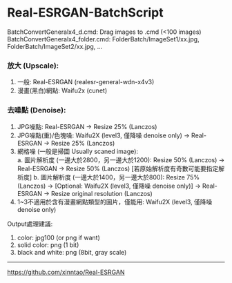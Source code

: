 # Real-ESRGAN-BatchScript
BatchConvertGeneralx4_d.cmd: Drag images to .cmd (<100 images)<br>
BatchConvertGeneralx4_folder.cmd: FolderBatch/ImageSet1/xx.jpg, FolderBatch/ImageSet2/xx.jpg, ...

### 放大 (Upscale):
1. 一般: Real-ESRGAN (realesr-general-wdn-x4v3)
2. 漫畫(黑白)網點: Waifu2x (cunet)

### 去噪點 (Denoise):
1. JPG噪點: Real-ESRGAN → Resize 25% (Lanczos)
2. JPG噪點(重)/色塊噪: Waifu2X (level3, 僅降噪 denoise only) → Real-ESRGAN → Resize 25% (Lanczos)
3. 網格噪 (一般是掃圖 Usually scaned image):<br>
   a. 圖片解析度 (一邊大於2800，另一邊大於1200): Resize 50% (Lanczos) → Real-ESRGAN → Resize 50% (Lanczos) [若原始解析度有奇數可能要指定解析度]
   b. 圖片解析度 (一邊大於1400，另一邊大於800): Resize 75% (Lanczos) → [Optional: Waifu2X (level3, 僅降噪 denoise only)] → Real-ESRGAN → Resize original resolution (Lanczos)
4. 1~3不適用於含有漫畫網點類型的圖片，僅能用: Waifu2X (level3, 僅降噪 denoise only)

Output處理建議:
1. color: jpg100 (or png if want)
2. solid color: png (1 bit)
3. black and white: png (8bit, gray scale)

---
https://github.com/xinntao/Real-ESRGAN
